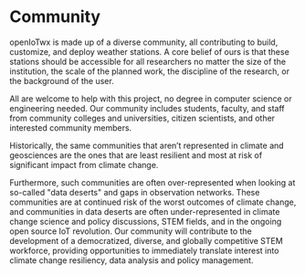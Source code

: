 # Community
openIoTwx is made up of a diverse community, all contributing to build, 
customize, and deploy weather stations. A core belief of ours is that these stations should be
accessible for all researchers no matter the size of the institution, 
the scale of the planned work, the discipline of the research, or the 
background of the user. 

All are welcome to help with this project, no degree in computer science or engineering needed.
Our community includes 
students, faculty, and staff from community colleges and universities, citizen 
scientists, and other interested community members.

Historically, the same communities that aren’t represented in climate and 
geosciences are the ones that are least resilient and most at risk of 
significant impact from climate change. 

Furthermore, such communities are often over-represented when looking at 
so-called "data deserts" and gaps in observation networks. These communities 
are at continued risk of the worst outcomes of climate change, and communities 
in data deserts are often under-represented in climate change science and 
policy discussions, STEM fields, and in the ongoing open source IoT revolution.
Our community will contribute to the development of a democratized, diverse, 
and globally competitive STEM workforce, providing opportunities to immediately
translate interest into climate change resiliency, data analysis and policy management.

